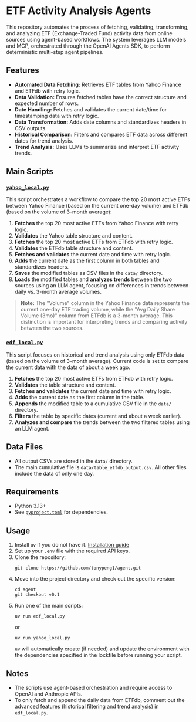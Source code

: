 # ETF Activity Analysis Agents

This repository automates the process of fetching, validating, transforming, and analyzing ETF (Exchange-Traded Fund) activity data from online sources using agent-based workflows. The system leverages LLM models and MCP, orchestrated through the OpenAI Agents SDK, to perform deterministic multi-step agent pipelines.

## Features

- **Automated Data Fetching:** Retrieves ETF tables from Yahoo Finance and ETFdb with retry logic.
- **Data Validation:** Ensures fetched tables have the correct structure and expected number of rows.
- **Date Handling:** Fetches and validates the current date/time for timestamping data with retry logic.
- **Data Transformation:** Adds date columns and standardizes headers in CSV outputs.
- **Historical Comparison:** Filters and compares ETF data across different dates for trend analysis.
- **Trend Analysis:** Uses LLMs to summarize and interpret ETF activity trends.

## Main Scripts

### [`yahoo_local.py`](yahoo_local.py)

This script orchestrates a workflow to compare the top 20 most active ETFs between Yahoo Finance (based on the current one-day volume) and ETFdb (based on the volume of 3-month average):

1. **Fetches** the top 20 most active ETFs from Yahoo Finance with retry logic.
2. **Validates** the Yahoo table structure and content.
3. **Fetches** the top 20 most active ETFs from ETFdb with retry logic.
4. **Validates** the ETFdb table structure and content.
5. **Fetches and validates** the current date and time with retry logic.
6. **Adds** the current date as the first column in both tables and standardizes headers.
7. **Saves** the modified tables as CSV files in the `data/` directory.
8. **Loads** the modified tables and **analyzes trends** between the two sources using an LLM agent, focusing on differences in trends between daily vs. 3-month average volumes.

> **Note:** The "Volume" column in the Yahoo Finance data represents the current one-day ETF trading volume, while the "Avg Daily Share Volume (3mo)" column from ETFdb is a 3-month average. This distinction is important for interpreting trends and comparing activity between the two sources.

### [`edf_local.py`](edf_local.py)

This script focuses on historical and trend analysis using only ETFdb data (based on the volume of 3-month average). Current code is set to compare the current data with the data of about a week ago.

1. **Fetches** the top 20 most active ETFs from ETFdb with retry logic.
2. **Validates** the table structure and content.
3. **Fetches and validates** the current date and time with retry logic.
4. **Adds** the current date as the first column in the table.
5. **Appends** the modified table to a cumulative CSV file in the `data/` directory.
6. **Filters** the table by specific dates (current and about a week earlier).
7. **Analyzes and compare** the trends between the two filtered tables using an LLM agent.

## Data Files

- All output CSVs are stored in the `data/` directory.
- The main cumulative file is `data/table_etfdb_output.csv`. All other files include the data of only one day. 

## Requirements

- Python 3.13+
- See [`pyproject.toml`](pyproject.toml) for dependencies.

## Usage

1. Install `uv` if you do not have it. [Installation guide](https://docs.astral.sh/uv/getting-started/installation/)
2. Set up your `.env` file with the required API keys.
3. Clone the repository:
   ```
   git clone https://github.com/tonypeng1/agent.git
   ```
4. Move into the project directory and check out the specific version:
   ```
   cd agent
   git checkout v0.1
   ```
5. Run one of the main scripts:
   ```
   uv run edf_local.py
   ```
   or
   ```
   uv run yahoo_local.py
   ```
   `uv` will automatically create (if needed) and update the environment with the dependencies specified in the lockfile before running your script.

## Notes

- The scripts use agent-based orchestration and require access to OpenAI and Anthropic APIs.
- To only fetch and append the daily data from ETFdb, comment out the advanced features (historical filtering and trend analysis) in `edf_local.py`.

